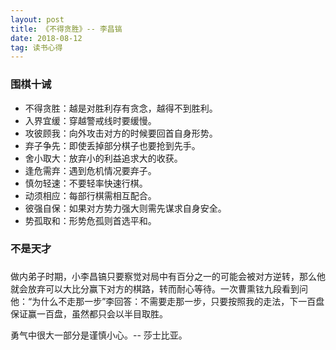 ```yaml
---
layout: post
title: 《不得贪胜》-- 李昌镐
date: 2018-08-12
tag: 读书心得
---
```


### 围棋十诫

- 不得贪胜：越是对胜利存有贪念，越得不到胜利。
- 入界宜缓：穿越警戒线时要缓慢。
- 攻彼顾我：向外攻击对方的时候要回首自身形势。
- 弃子争先：即使丢掉部分棋子也要抢到先手。
- 舍小取大：放弃小的利益追求大的收获。
- 逢危需弃：遇到危机情况要弃子。
- 慎勿轻速：不要轻率快速行棋。
- 动须相应：每部行棋需相互配合。
- 彼强自保：如果对方势力强大则需先谋求自身安全。
- 势孤取和：形势危孤则首选平和。

### 不是天才

### 

 做内弟子时期，小李昌镐只要察觉对局中有百分之一的可能会被对方逆转，那么他就会放弃可以大比分赢下对方的棋路，转而耐心等待。一次曹熏铉九段看到问他：“为什么不走那一步”李回答：不需要走那一步，只要按照我的走法，下一百盘保证赢一百盘，虽然都只会以半目取胜。


勇气中很大一部分是谨慎小心。-- 莎士比亚。